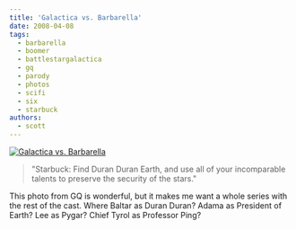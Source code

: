 ```yaml
---
title: 'Galactica vs. Barbarella'
date: 2008-04-08
tags:
  - barbarella
  - boomer
  - battlestargalactica
  - gq
  - parody
  - photos
  - scifi
  - six
  - starbuck
authors:
  - scott
---
```


[![Galactica vs. Barbarella](/images/2399480262_dd7332ae77.jpg)](http://www.flickr.com/photos/spaceninja/2399480262/)

> "Starbuck: Find Duran Duran Earth, and use all of your incomparable talents to preserve the security of the stars."

This photo from GQ is wonderful, but it makes me want a whole series with the rest of the cast. Where Baltar as Duran Duran? Adama as President of Earth? Lee as Pygar? Chief Tyrol as Professor Ping?
